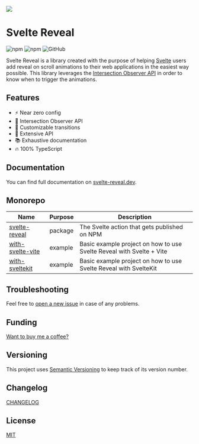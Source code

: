 ![](https://cdn.sanity.io/images/mbh58i22/production/1f71d5306d82ec00b28d884a1d5482b92205988a-2560x1280.png)

# Svelte Reveal

![npm](https://img.shields.io/npm/v/svelte-reveal) ![npm](https://img.shields.io/npm/dw/svelte-reveal) ![GitHub](https://img.shields.io/github/license/davekeehl/svelte-reveal)

Svelte Reveal is a library created with the purpose of helping [Svelte](https://svelte.dev/) users add reveal on scroll animations to their web applications in the easiest way possible. This library leverages the [Intersection Observer API](https://developer.mozilla.org/en-US/docs/Web/API/Intersection_Observer_API) in order to know when to trigger the animations.

## Features

- ⚡️ Near zero config
- 👀 Intersection Observer API
- 🧩 Customizable transitions
- 🔌 Extensive API
- 📚 Exhaustive documentation
- 🔥 100% TypeScript

## Documentation

You can find full documentation on [svelte-reveal.dev](https://svelte-reveal.dev).

## Monorepo

| Name                                            | Purpose | Description                                                  |
| ----------------------------------------------- | ------- | ------------------------------------------------------------ |
| [svelte-reveal](./packages/svelte-reveal)       | package | The Svelte action that gets published on NPM                 |
| [with-svelte-vite](./examples/with-svelte-vite) | example | Basic example project on how to use Svelte Reveal with Svelte + Vite |
| [with-sveltekit](./examples/with-sveltekit)     | example | Basic example project on how to use Svelte Reveal with SvelteKit |

## Troubleshooting

Feel free to [open a new issue](https://github.com/DaveKeehl/svelte-reveal/issues/new/choose) in case of any problems.

## Funding

[Want to buy me a coffee?](https://ko-fi.com/davekeehl)

## Versioning

This project uses [Semantic Versioning](https://semver.org/) to keep track of its version number.

## Changelog

[CHANGELOG](./packages/svelte-reveal/CHANGELOG.md)

## License

[MIT](./LICENSE)
